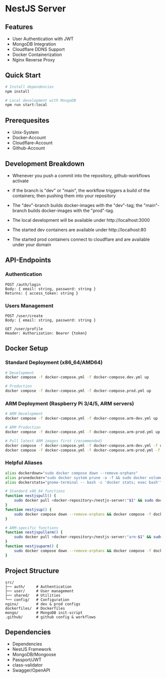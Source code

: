 # NestJS Server

## Features

- User Authentication with JWT
- MongoDB Integration
- Cloudflare DDNS Support
- Docker Containerization
- Nginx Reverse Proxy

## Quick Start

```bash
# Install dependencies
npm install

# Local development with MongoDB
npm run start:local
```

## Prerequesites

- Unix-System
- Docker-Account
- Cloudflare-Account
- Github-Account

## Development Breakdown

- Whenever you push a commit into the repository, github-workflows activate
- If the branch is "dev" or "main", the workflow triggers a build of the containers; then pushing them into your repository
- The "dev"-branch builds docker-images with the "dev"-tag; the "main"-branch builds docker-images with the "prod"-tag.

- The local development will be available under http://localhost:3000
- The started dev containers are available under http://localhost:80
- The started prod containers connect to cloudflare and are available under your domain

## API-Endpoints

### Authentication

```
POST /auth/login
Body: { email: string, password: string }
Returns: { access_token: string }
```

### Users Management

```
POST /user/create
Body: { email: string, password: string }

GET /user/profile
Header: Authorization: Bearer {token}
```

## Docker Setup

### Standard Deployment (x86_64/AMD64)

```bash
# Development
docker compose -f docker-compose.yml -f docker-compose.dev.yml up

# Production
docker compose -f docker-compose.yml -f docker-compose.prod.yml up
```

### ARM Deployment (Raspberry Pi 3/4/5, ARM servers)

```bash
# ARM Development
docker compose -f docker-compose.yml -f docker-compose.arm-dev.yml up

# ARM Production
docker compose -f docker-compose.yml -f docker-compose.arm-prod.yml up

# Pull latest ARM images first (recommended)
docker compose -f docker-compose.yml -f docker-compose.arm-dev.yml -f docker-compose.arm-dev.pull.yml pull
docker compose -f docker-compose.yml -f docker-compose.arm-prod.yml -f docker-compose.arm-prod.pull.yml pull
```

### Helpful Aliases

```bash
alias dockerdown="sudo docker compose down --remove-orphans"
alias prunedocker="sudo docker system prune -a -f && sudo docker volume rm nestjs-server_mongodb_data nestjs-server_mongodb_log"
alias dockerstats="gnome-terminal -- bash -c 'docker stats; exec bash'"

# Standard x86_64 functions
function nestjspull() {
    sudo docker pull <docker-repository>/nestjs-server:"$1" && sudo docker pull <docker-repository>/mongodb:"$1" && sudo docker pull <docker-repository>/nginx:"$1"
}
function nestjsup() {
    sudo docker compose down --remove-orphans && docker compose -f docker-compose.yml -f docker-compose."${1}".yml up
}

# ARM-specific functions
function nestjspullarm() {
    sudo docker pull <docker-repository>/nestjs-server:"arm-$1" && sudo docker pull <docker-repository>/mongodb:"arm-$1" && sudo docker pull <docker-repository>/nginx:"arm-$1"
}
function nestjsuparm() {
    sudo docker compose down --remove-orphans && docker compose -f docker-compose.yml -f docker-compose.arm-"${1}".yml up
}
```

## Project Structure

```
src/
├── auth/     # Authentication
├── user/     # User management
├── shared/   # Utilities
└── config/   # Configuration
nginx/        # dev & prod configs
dockerfiles/  # Dockerfiles
mongo/        # MongoDB init-script
.github/      # github config & workflows
```

## Dependencies

- Dependencies
- NestJS Framework
- MongoDB/Mongoose
- Passport/JWT
- class-validator
- Swagger/OpenAPI
